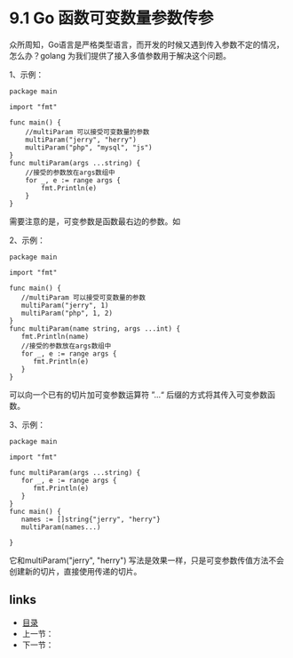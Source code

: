 # 9.1 Go 函数可变数量参数传参

众所周知，Go语言是严格类型语言，而开发的时候又遇到传入参数不定的情况，怎么办？golang 为我们提供了接入多值参数用于解决这个问题。

1、示例：

```
package main

import "fmt"

func main() {
	//multiParam 可以接受可变数量的参数
	multiParam("jerry", "herry")
	multiParam("php", "mysql", "js")
}
func multiParam(args ...string) {
	//接受的参数放在args数组中
	for _, e := range args {
		fmt.Println(e)
	}
}

```

需要注意的是，可变参数是函数最右边的参数。如

2、示例：

```
package main

import "fmt"

func main() {
   //multiParam 可以接受可变数量的参数
   multiParam("jerry", 1)
   multiParam("php", 1, 2)
}
func multiParam(name string, args ...int) {
   fmt.Println(name)
   //接受的参数放在args数组中
   for _, e := range args {
      fmt.Println(e)
   }
}
```

可以向一个已有的切片加可变参数运算符 ”…“ 后缀的方式将其传入可变参数函数。

3、示例：

```
package main

import "fmt"

func multiParam(args ...string) {
   for _, e := range args {
      fmt.Println(e)
   }
}
func main() {
   names := []string{"jerry", "herry"}
   multiParam(names...)   
   
}
```

它和multiParam("jerry", "herry") 写法是效果一样，只是可变参数传值方法不会创建新的切片，直接使用传递的切片。

## links

- [目录](https://github.com/guyan0319/golang_development_notes/blob/master/zh/preface.md)
- 上一节：
- 下一节：